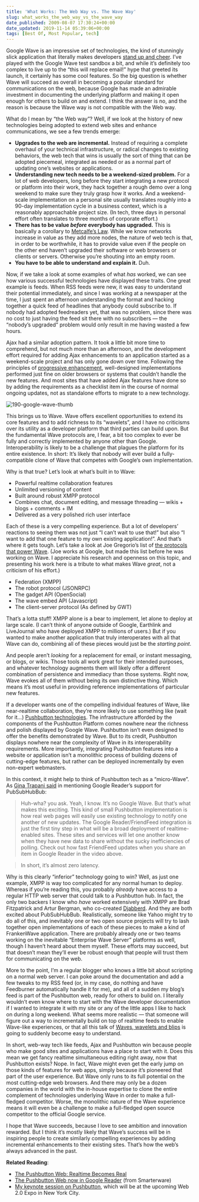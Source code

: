 ```yaml
---
title: 'What Works: The Web Way vs. The Wave Way'
slug: what_works_the_web_way_vs_the_wave_way
date_published: 2009-08-07 17:30:24+00:00
date_updated: 2019-11-14 05:39:06+00:00
tags: [Best Of, Most Popular, tech]
---
```

Google Wave is an impressive set of technologies, the kind of stunningly slick application that literally makes developers [stand up and cheer](http://smarterware.org/1955/the-google-wave-highlight-reel). I’ve played with the Google Wave test sandbox a bit, and while it’s definitely too complex to live up to the “this will replace email!” hype that greeted its launch, it certainly has some cool features. So the big question is whether Wave will succeed as overall in becoming a popular standard for communications on the web, because Google has made an admirable investment in documenting the underlying platform and making it open enough for others to build on and extend. I think the answer is no, and the reason is because the Wave way is not compatible with the Web way.

What do I mean by “the Web way”? Well, if we look at the history of new technologies being adopted to extend web sites and enhance communications, we see a few trends emerge:

- **Upgrades to the web are incremental.** Instead of requiring a complete overhaul of your technical infrastructure, or radical changes to existing behaviors, the web tech that wins is usually the sort of thing that can be adopted piecemeal, integrated as needed or as a normal part of updating one’s websites or applications.
- **Understanding new tech needs to be a weekend-sized problem.** For a lot of web developers, long before they start integrating a new protocol or platform into their work, they hack together a rough demo over a long weekend to make sure they truly grasp how it works. And a weekend-scale implementation on a personal site usually translates roughly into a 90-day implementation cycle in a business context, which is a reasonably approachable project size. (In tech, three days in personal effort often translates to three months of corporate effort.)
- **There has to be value *before* everybody has upgraded.** This is basically a corollary to [Metcalfe’s Law](http://en.wikipedia.org/wiki/Metcalfe's_law). While we know networks increase in value as they add more nodes, the nature of web tech is that, in order to be worthwhile, it has to provide value even if the people on the other end haven’t upgraded their software or web browsers or clients or servers. Otherwise you’re shouting into an empty room.
- **You have to be able to understand and explain it.** Duh.

Now, if we take a look at some examples of what *has* worked, we can see how various successful technologies have displayed these traits. One great example is feeds. When RSS feeds were new, it was easy to understand their potential immediately, and since I was working at a newspaper at the time, I just spent an afternoon understanding the format and hacking together a quick feed of headlines that anybody could subscribe to. If nobody had adopted feedreaders yet, that was no problem, since there was no cost to just having the feed sit there with no subscribers — the “nobody’s upgraded” problem would only result in me having wasted a few hours.

Ajax had a similar adoption pattern. It took a little bit more time to comprehend, but not much more than an afternoon, and the development effort required for adding Ajax enhancements to an application started as a weekend-scale project and has only gone down over time. Following the principles of [progressive enhancement](http://en.wikipedia.org/wiki/Progressive_enhancement), well-designed implementations performed just fine on older browsers or systems that couldn’t handle the new features. And most sites that have added Ajax features have done so by adding the requirements as a checklist item in the course of normal ongoing updates, not as standalone efforts to migrate to a new technology.

![190-google-wave-thumb](/images/google-wave-thumb.jpg)

This brings us to Wave. Wave offers excellent opportunities to extend its core features and to add richness to its “wavelets”, and I have no criticisms over its utility as a developer platform that third parties can build upon. But the fundamental Wave protocols are, I fear, a bit too complex to ever be fully and correctly implemented by anyone other than Google. Interoperability is likely to be a challenge that plagues the platform for its entire existence. In short: It’s likely that nobody will ever build a fully-compatible clone of Wave that competes with Google’s own implementation.

Why is that true? Let’s look at what’s built in to Wave:

- Powerful realtime collaboration features
- Unlimited versioning of content
- Built around robust XMPP protocol
- Combines chat, document editing, and message threading — wikis + blogs + comments + IM
- Delivered as a very polished rich user interface

Each of these is a very compelling experience. But a lot of developers’ reactions to seeing them was not just “I can’t wait to use that!” but also “I want to add that one feature to my own existing application!”. And that’s where it gets tough. Let’s take a look at Joe Gregorio’s list of [the protocols that power Wave](http://bitworking.org/news/431/wave-first-thoughts). (Joe works at Google, but made this list before he was working on Wave. I appreciate his research and openness on this topic, and presenting his work here is a tribute to what makes Wave *great*, not a criticism of his effort.)

- Federation (XMPP)
- The robot protocol (JSONRPC)
- The gadget API (OpenSocial)
- The wave embed API (Javascript)
- The client-server protocol (As defined by GWT)

That’s a lotta stuff! XMPP alone is a bear to implement, let alone to deploy at large scale. (I can’t think of anyone outside of Google, Earthlink and LiveJournal who have deployed XMPP to millions of users.) But if you wanted to make another application that truly interoperates with all that Wave can do, combining all of these pieces would just be the *starting point*.

And people aren’t *looking* for a replacement for email, or instant messaging, or blogs, or wikis. Those tools all work great for their intended purposes, and whatever technology augments them will likely offer a different combination of persistence and immediacy than those systems. Right now, Wave evokes all of them without being its own distinctive thing. Which means it’s most useful in providing reference implementations of particular new features.

If a developer wants one of the compelling individual features of Wave, like near-realtime collaboration, they’re more likely to use something like (wait for it…) [Pushbutton technologies](/2009/07/the-pushbutton-web-realtime-becomes-real.html). The infrastructure afforded by the components of the Pushbutton Platform comes nowhere near the richness and polish displayed by Google Wave. Pushbutton isn’t even designed to offer the benefits demonstrated by Wave. But to its credit, Pushbutton displays nowhere near the complexity of Wave in its interoperability requirements. More importantly, integrating Pushbutton features into a website or application isn’t a monolithic process of building dozens of cutting-edge features, but rather can be deployed incrementally by even non-expert webmasters.

In this context, it might help to think of Pushbutton tech as a “micro-Wave”. As [Gina Trapani said](http://lifehacker.com/5331165/the-pushbutton-web-now-in-google-reader) in mentioning Google Reader’s support for PubSubHubBub:

> Huh-wha? you ask. Yeah, I know. It’s no Google Wave. But that’s what makes this exciting. This kind of small Pushbutton implementation is how real web pages will easily use existing technology to notify one another of new updates. The Google Reader/FriendFeed integration is just the first tiny step in what will be a broad deployment of realtime-enabled sites. These sites and services will let one another know when they have new data to share without the sucky inefficiencies of polling. Check out how fast FriendFeed updates when you share an item in Google Reader in the video above.

> In short, it’s almost zero latency.

Why is this clearly “inferior” technology going to win? Well, as just one example, XMPP is way too complicated for any normal human to deploy. Whereas if you’re reading this, you probably *already* have access to a regular HTTP web server that could talk to a Pushbutton hub. In fact, the only two backers I know who *have* worked extensively with XMPP are Brad Fitzpatrick and Artur Bergman, who co-created [Djabberd](http://www.danga.com/djabberd/). And they are both excited about PubSubHubBub. Realistically, someone like Yahoo might try to do all of this, and inevitably one or two open source projects will try to lash together open implementations of each of these pieces to make a kind of FrankenWave application. There are probably already one or two teams working on the inevitable “Enterprise Wave Server” platforms as well, though I haven’t heard about them myself. These efforts may succeed, but that doesn’t mean they’ll ever be robust enough that people will trust them for communicating on the web.

More to the point, I’m a regular blogger who knows a little bit about scripting on a normal web server. I can poke around the documentation and add a few tweaks to my RSS feed (or, in my case, do nothing and have Feedburner automatically handle it for me), and all of a sudden my blog’s feed is part of the Pushbutton web, ready for others to build on. I literally wouldn’t even know where to start with the Wave developer documentation if I wanted to integrate it with my site or any of the little apps I like to hack on during a long weekend. What seems more realistic — that someone will figure out a way to incrementally build on top of realtime feeds to enable Wave-like experiences, or that all this talk of [Waves, wavelets and blips](http://code.google.com/apis/wave/guide.html) is going to suddenly become easy to understand.

In short, web-way tech like feeds, Ajax and Pushbutton win because people who make good sites and applications have a place to start with it. Does this mean we get fancy realtime simultaneous editing right away, now that Pushbutton exists? Nope. In fact, Wave might even get the early jump on those kinds of features for web apps, simply because it’s pioneered that part of the user experience. But Wave only runs to its full potential on the most cutting-edge web browsers. And there may only be a dozen companies in the world with the in-house expertise to clone the entire complement of technologies underlying Wave in order to make a full-fledged competitor. Worse, the monolithic nature of the Wave experience means it will even be a challenge to make a full-fledged open source competitor to the official Google service.

I hope that Wave succeeds, because I love to see ambition and innovation rewarded. But I think it’s mostly likely that Wave’s success will be in inspiring people to create similarly compelling experiences by adding incremental enhancements to their existing sites. That’s how the web’s always advanced in the past.

**Related Reading**:

- [The Pushbutton Web: Realtime Becomes Real](/2009/07/the-pushbutton-web-realtime-becomes-real.html)
- [The Pushbutton Web now in Google Reader](http://smarterware.org/2665/the-pushbutton-web-now-in-google-reader) (from Smarterware)
- [My keynote session on Pushbutton](http://www.web2expo.com/webexny2009/public/schedule/detail/10504), which will be at the upcoming Web 2.0 Expo in New York City.
